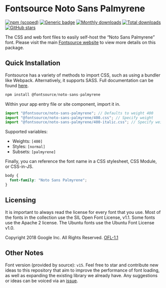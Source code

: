 # Fontsource Noto Sans Palmyrene

[![npm (scoped)](https://img.shields.io/npm/v/@fontsource/noto-sans-palmyrene?color=brightgreen)](https://www.npmjs.com/package/@fontsource/noto-sans-palmyrene) [![Generic badge](https://img.shields.io/badge/fontsource-passing-brightgreen)](https://github.com/fontsource/fontsource) [![Monthly downloads](https://badgen.net/npm/dm/@fontsource/noto-sans-palmyrene)](https://github.com/fontsource/fontsource) [![Total downloads](https://badgen.net/npm/dt/@fontsource/noto-sans-palmyrene)](https://github.com/fontsource/fontsource) [![GitHub stars](https://img.shields.io/github/stars/fontsource/fontsource.svg?style=social&label=Star)](https://github.com/fontsource/fontsource/stargazers)

The CSS and web font files to easily self-host the “Noto Sans Palmyrene” font. Please visit the main [Fontsource website](https://fontsource.org/fonts/noto-sans-palmyrene) to view more details on this package.

## Quick Installation

Fontsource has a variety of methods to import CSS, such as using a bundler like Webpack. Alternatively, it supports SASS. Full documentation can be found [here](https://fontsource.org/docs/getting-started/introduction).

```javascript
npm install @fontsource/noto-sans-palmyrene
```

Within your app entry file or site component, import it in.

```javascript
import "@fontsource/noto-sans-palmyrene"; // Defaults to weight 400
import "@fontsource/noto-sans-palmyrene/400.css"; // Specify weight
import "@fontsource/noto-sans-palmyrene/400-italic.css"; // Specify weight and style

```

Supported variables:
- Weights: `[400]`
- Styles: `[normal]`
- Subsets: `[palmyrene]`

Finally, you can reference the font name in a CSS stylesheet, CSS Module, or CSS-in-JS.

```css
body {
  font-family: "Noto Sans Palmyrene";
}
```

## Licensing
It is important to always read the license for every font that you use.
Most of the fonts in the collection use the SIL Open Font License, v1.1. Some fonts use the Apache 2 license. The Ubuntu fonts use the Ubuntu Font License v1.0.

Copyright 2018 Google Inc. All Rights Reserved.
[OFL-1.1](http://scripts.sil.org/OFL)

## Other Notes
Font version (provided by source): `v15`.
Feel free to star and contribute new ideas to this repository that aim to improve the performance of font loading, as well as expanding the existing library we already have. Any suggestions or ideas can be voiced via an [issue](https://github.com/fontsource/fontsource/issues).